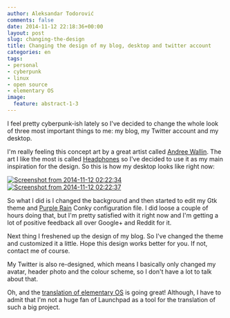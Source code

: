 ```yaml
---
author: Aleksandar Todorović
comments: false
date: 2014-11-12 22:18:36+00:00
layout: post
slug: changing-the-design
title: Changing the design of my blog, desktop and twitter account
categories: en
tags:
- personal
- cyberpunk
- linux
- open source
- elementary OS
image:
  feature: abstract-1-3
---
```


I feel pretty cyberpunk-ish lately so I've decided to change the whole look of three most important things to me: my blog, my Twitter account and my desktop.

I'm really feeling this concept art by a great artist called [Andree Wallin](http://andreewallin.com/). The art I like the most is called [Headphones](http://andreewallin.deviantart.com/art/Headphones-346542540) so I've decided to use it as my main inspiration for the design. So this is how my desktop looks like right now:

[![Screenshot from 2014-11-12 02:22:34](https://aleksandartodorovic.files.wordpress.com/2014/11/screenshot-from-2014-11-12-022234.png?w=300)](https://aleksandartodorovic.files.wordpress.com/2014/11/screenshot-from-2014-11-12-022234.png) [![Screenshot from 2014-11-12 02:22:37](https://aleksandartodorovic.files.wordpress.com/2014/11/screenshot-from-2014-11-12-022237.png?w=300)](https://aleksandartodorovic.files.wordpress.com/2014/11/screenshot-from-2014-11-12-022237.png)

So what I did is I changed the background and then started to edit my Gtk theme and [Purple Rain](http://speedracker.deviantart.com/art/Purple-Rain-Conky-485091413) Conky configuration file. I did loose a couple of hours doing that, but I'm pretty satisfied with it right now and I'm getting a lot of positive feedback all over Google+ and Reddit for it.

Next thing I freshened up the design of my blog. So I've changed the theme and customized it a little. Hope this design works better for you. If not, contact me of course.

My Twitter is also re-designed, which means I basically only changed my avatar, header photo and the colour scheme, so I don't have a lot to talk about that.

Oh, and the [translation of elementary OS](https://aleksandartodorovic.wordpress.com/2014/11/11/elementary-os-bosnian-language/) is going great! Although, I have to admit that I'm not a huge fan of Launchpad as a tool for the translation of such a big project.
